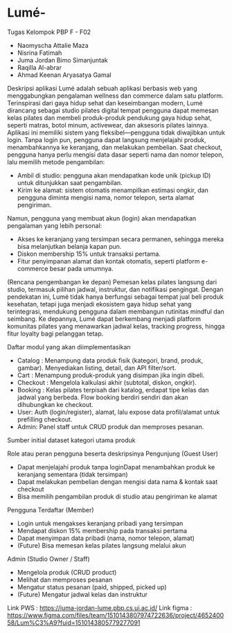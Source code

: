 # Lumé-
Tugas Kelompok PBP F - F02
- Naomyscha Attalie Maza
- Nisrina Fatimah
- Juma Jordan Bimo Simanjuntak
- Raqilla Al-abrar
- Ahmad Keenan Aryasatya Gamal

Deskripsi aplikasi
Lumé adalah sebuah aplikasi berbasis web yang menggabungkan pengalaman wellness dan commerce dalam satu platform. Terinspirasi dari gaya hidup sehat dan keseimbangan modern, Lumé dirancang sebagai studio pilates digital tempat pengguna dapat memesan kelas pilates dan membeli produk-produk pendukung gaya hidup sehat, seperti matras, botol minum, activewear, dan aksesoris pilates lainnya.
Aplikasi ini memiliki sistem yang fleksibel—pengguna tidak diwajibkan untuk login. Tanpa login pun, pengguna dapat langsung menjelajahi produk, menambahkannya ke keranjang, dan melakukan pembelian. Saat checkout, pengguna hanya perlu mengisi data dasar seperti nama dan nomor telepon, lalu memilih metode pengambilan:
- Ambil di studio: pengguna akan mendapatkan kode unik (pickup ID) untuk ditunjukkan saat pengambilan.
- Kirim ke alamat: sistem otomatis menampilkan estimasi ongkir, dan pengguna diminta mengisi nama, nomor telepon, serta alamat pengiriman.

Namun, pengguna yang membuat akun (login) akan mendapatkan pengalaman yang lebih personal:
- Akses ke keranjang yang tersimpan secara permanen, sehingga mereka bisa melanjutkan belanja kapan pun.
- Diskon membership 15% untuk transaksi pertama.
- Fitur penyimpanan alamat dan kontak otomatis, seperti platform e-commerce besar pada umumnya.

(Rencana pengembangan ke depan) Pemesan kelas pilates langsung dari studio, termasuk pilihan jadwal, instruktur, dan notifikasi pengingat.
Dengan pendekatan ini, Lumé tidak hanya berfungsi sebagai tempat jual beli produk kesehatan, tetapi juga menjadi ekosistem gaya hidup sehat yang terintegrasi, mendukung pengguna dalam membangun rutinitas mindful dan seimbang. Ke depannya, Lumé dapat berkembang menjadi platform komunitas pilates yang menawarkan jadwal kelas, tracking progress, hingga fitur loyalty bagi pelanggan tetap.

Daftar modul yang akan diimplementasikan
- Catalog : Menampung data produk fisik (kategori, brand, produk, gambar). Menyediakan listing, detail, dan API filter/sort.
- Cart : Menampung produk-produk yang disimpan jika ingin dibeli.
- Checkout : Mengelola kalkulasi akhir (subtotal, diskon, ongkir).
- Booking : Kelas pilates terpisah dari katalog, erdapat tipe kelas dan jadwal yang berbeda. Flow booking berdiri sendiri dan akan dihubungkan ke checkout.
- User: Auth (login/register), alamat, lalu expose data profil/alamat untuk prefilling checkout.
- Admin: Panel staff untuk CRUD produk dan memproses pesanan.

Sumber initial dataset kategori utama produk


Role atau peran pengguna beserta deskripsinya
Pengunjung (Guest User)
- Dapat menjelajahi produk tanpa loginDapat menambahkan produk ke keranjang sementara (tidak tersimpan)
- Dapat melakukan pembelian dengan mengisi data nama & kontak saat checkout
- Bisa memilih pengambilan produk di studio atau pengiriman ke alamat

Pengguna Terdaftar (Member)
- Login untuk mengakses keranjang pribadi yang tersimpan
- Mendapat diskon 15% membership pada  transaksi pertama
- Dapat menyimpan data pribadi (nama, nomor telepon, alamat)
- (Future) Bisa memesan kelas pilates langsung melalui akun

Admin (Studio Owner / Staff)
- Mengelola produk (CRUD product)
- Melihat dan memproses pesanan
- Mengatur status pesanan (paid, shipped, picked up)
- (Future) Mengatur jadwal kelas dan instruktur

Link PWS : https://juma-jordan-lume.pbp.cs.ui.ac.id/
Link figma : https://www.figma.com/files/team/1510143807974722636/project/465240058/Lum%C3%A9?fuid=1510143805779277091 
